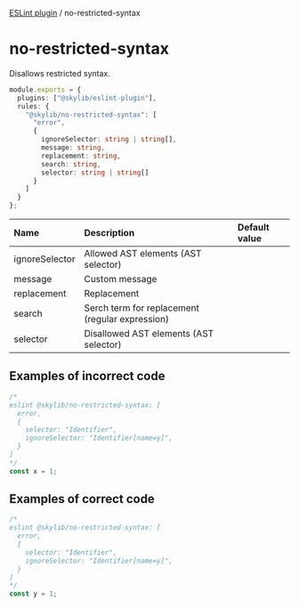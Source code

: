 [ESLint plugin](index.md) / no-restricted-syntax

# no-restricted-syntax

Disallows restricted syntax.

```ts
module.exports = {
  plugins: ["@skylib/eslint-plugin"],
  rules: {
    "@skylib/no-restricted-syntax": [
      "error",
      {
        ignoreSelector: string | string[],
        message: string,
        replacement: string,
        search: string,
        selector: string | string[]
      }
    ]
  }
};
```

| Name | Description | Default value |
| :----- | :----- | :----- |
| ignoreSelector | Allowed AST elements (AST selector) |
| message | Custom message |
| replacement | Replacement |
| search | Serch term for replacement (regular expression) |
| selector | Disallowed AST elements (AST selector) |

## Examples of incorrect code

```ts
/*
eslint @skylib/no-restricted-syntax: [
  error,
  {
    selector: "Identifier",
    ignoreSelector: "Identifier[name=y]",
  }
]
*/
const x = 1;
```

## Examples of correct code

```ts
/*
eslint @skylib/no-restricted-syntax: [
  error,
  {
    selector: "Identifier",
    ignoreSelector: "Identifier[name=y]",
  }
]
*/
const y = 1;
```
